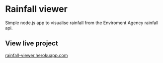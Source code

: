# Rainfall viewer

Simple node.js app to visualise rainfall from the Enviroment Agency rainfall api.

## View live project
[rainfall-viewer.herokuapp.com](https://rainfall-viewer.herokuapp.com/)